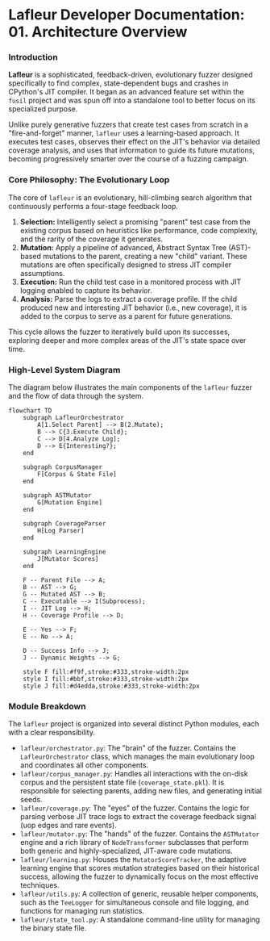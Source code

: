 # Lafleur Developer Documentation: 01. Architecture Overview

### Introduction

**Lafleur** is a sophisticated, feedback-driven, evolutionary fuzzer designed specifically to find complex, state-dependent bugs and crashes in CPython's JIT compiler. It began as an advanced feature set within the `fusil` project and was spun off into a standalone tool to better focus on its specialized purpose.

Unlike purely generative fuzzers that create test cases from scratch in a "fire-and-forget" manner, `lafleur` uses a learning-based approach. It executes test cases, observes their effect on the JIT's behavior via detailed coverage analysis, and uses that information to guide its future mutations, becoming progressively smarter over the course of a fuzzing campaign.

### Core Philosophy: The Evolutionary Loop

The core of `lafleur` is an evolutionary, hill-climbing search algorithm that continuously performs a four-stage feedback loop.

1.  **Selection:** Intelligently select a promising "parent" test case from the existing corpus based on heuristics like performance, code complexity, and the rarity of the coverage it generates.
2.  **Mutation:** Apply a pipeline of advanced, Abstract Syntax Tree (AST)-based mutations to the parent, creating a new "child" variant. These mutations are often specifically designed to stress JIT compiler assumptions.
3.  **Execution:** Run the child test case in a monitored process with JIT logging enabled to capture its behavior.
4.  **Analysis:** Parse the logs to extract a coverage profile. If the child produced new and interesting JIT behavior (i.e., new coverage), it is added to the corpus to serve as a parent for future generations.

This cycle allows the fuzzer to iteratively build upon its successes, exploring deeper and more complex areas of the JIT's state space over time.

### High-Level System Diagram

The diagram below illustrates the main components of the `lafleur` fuzzer and the flow of data through the system.

```mermaid
flowchart TD
    subgraph LafleurOrchestrator
        A[1.Select Parent] --> B(2.Mutate);
        B --> C{3.Execute Child};
        C --> D[4.Analyze Log];
        D --> E{Interesting?};
    end

    subgraph CorpusManager
        F[Corpus & State File]
    end

    subgraph ASTMutator
        G[Mutation Engine]
    end

    subgraph CoverageParser
        H[Log Parser]
    end

    subgraph LearningEngine
        J[Mutator Scores]
    end

    F -- Parent File --> A;
    B -- AST --> G;
    G -- Mutated AST --> B;
    C -- Executable --> I(Subprocess);
    I -- JIT Log --> H;
    H -- Coverage Profile --> D;
    
    E -- Yes --> F;
    E -- No --> A;

    D -- Success Info --> J;
    J -- Dynamic Weights --> G;

    style F fill:#f9f,stroke:#333,stroke-width:2px
    style I fill:#bbf,stroke:#333,stroke-width:2px
    style J fill:#d4edda,stroke:#333,stroke-width:2px
```

### Module Breakdown

The `lafleur` project is organized into several distinct Python modules, each with a clear responsibility.

  * `lafleur/orchestrator.py`: The "brain" of the fuzzer. Contains the `LafleurOrchestrator` class, which manages the main evolutionary loop and coordinates all other components.
  * `lafleur/corpus_manager.py`: Handles all interactions with the on-disk corpus and the persistent state file (`coverage_state.pkl`). It is responsible for selecting parents, adding new files, and generating initial seeds.
  * `lafleur/coverage.py`: The "eyes" of the fuzzer. Contains the logic for parsing verbose JIT trace logs to extract the coverage feedback signal (uop edges and rare events).
  * `lafleur/mutator.py`: The "hands" of the fuzzer. Contains the `ASTMutator` engine and a rich library of `NodeTransformer` subclasses that perform both generic and highly-specialized, JIT-aware code mutations.
  * `lafleur/learning.py`: Houses the `MutatorScoreTracker`, the adaptive learning engine that scores mutation strategies based on their historical success, allowing the fuzzer to dynamically focus on the most effective techniques.
  * `lafleur/utils.py`: A collection of generic, reusable helper components, such as the `TeeLogger` for simultaneous console and file logging, and functions for managing run statistics.
  * `lafleur/state_tool.py`: A standalone command-line utility for managing the binary state file.
